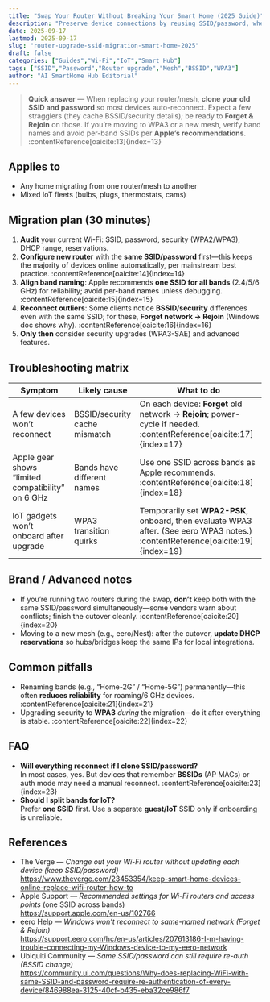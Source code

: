 ```yaml
---
title: "Swap Your Router Without Breaking Your Smart Home (2025 Guide)"
description: "Preserve device connections by reusing SSID/password, when that fails, and how to plan for WPA3, BSSID changes, and mesh migrations."
date: 2025-09-17
lastmod: 2025-09-17
slug: "router-upgrade-ssid-migration-smart-home-2025"
draft: false
categories: ["Guides","Wi-Fi","IoT","Smart Hub"]
tags: ["SSID","Password","Router upgrade","Mesh","BSSID","WPA3"]
author: "AI SmartHome Hub Editorial"
---
```


> **Quick answer** — When replacing your router/mesh, **clone your old SSID and password** so most devices auto-reconnect. Expect a few stragglers (they cache BSSID/security details); be ready to **Forget & Rejoin** on those. If you’re moving to WPA3 or a new mesh, verify band names and avoid per-band SSIDs per **Apple’s recommendations**. :contentReference[oaicite:13]{index=13}

## Applies to
- Any home migrating from one router/mesh to another  
- Mixed IoT fleets (bulbs, plugs, thermostats, cams)

## Migration plan (30 minutes)
1. **Audit** your current Wi-Fi: SSID, password, security (WPA2/WPA3), DHCP range, reservations.  
2. **Configure new router** with the **same SSID/password** first—this keeps the majority of devices online automatically, per mainstream best practice. :contentReference[oaicite:14]{index=14}  
3. **Align band naming**: Apple recommends **one SSID for all bands** (2.4/5/6 GHz) for reliability; avoid per-band names unless debugging. :contentReference[oaicite:15]{index=15}  
4. **Reconnect outliers**: Some clients notice **BSSID/security** differences even with the same SSID; for these, **Forget network → Rejoin** (Windows doc shows why). :contentReference[oaicite:16]{index=16}  
5. **Only then** consider security upgrades (WPA3-SAE) and advanced features.

## Troubleshooting matrix
| Symptom                                           | Likely cause                  | What to do                                                   |
| ------------------------------------------------- | ----------------------------- | ------------------------------------------------------------ |
| A few devices won’t reconnect                     | BSSID/security cache mismatch | On each device: **Forget** old network → **Rejoin**; power-cycle if needed. :contentReference[oaicite:17]{index=17} |
| Apple gear shows “limited compatibility” on 6 GHz | Bands have different names    | Use one SSID across bands as Apple recommends. :contentReference[oaicite:18]{index=18} |
| IoT gadgets won’t onboard after upgrade           | WPA3 transition quirks        | Temporarily set **WPA2-PSK**, onboard, then evaluate WPA3 after. (See eero WPA3 notes.) :contentReference[oaicite:19]{index=19} |

## Brand / Advanced notes
- If you’re running two routers during the swap, **don’t** keep both with the same SSID/password simultaneously—some vendors warn about conflicts; finish the cutover cleanly. :contentReference[oaicite:20]{index=20}  
- Moving to a new mesh (e.g., eero/Nest): after the cutover, **update DHCP reservations** so hubs/bridges keep the same IPs for local integrations.

## Common pitfalls
- Renaming bands (e.g., “Home-2G” / “Home-5G”) permanently—this often **reduces reliability** for roaming/6 GHz devices. :contentReference[oaicite:21]{index=21}  
- Upgrading security to **WPA3** *during* the migration—do it after everything is stable. :contentReference[oaicite:22]{index=22}

## FAQ
- **Will everything reconnect if I clone SSID/password?**  
  In most cases, yes. But devices that remember **BSSIDs** (AP MACs) or auth mode may need a manual reconnect. :contentReference[oaicite:23]{index=23}
- **Should I split bands for IoT?**  
  Prefer **one SSID** first. Use a separate **guest/IoT** SSID only if onboarding is unreliable.

## References
- The Verge — *Change out your Wi-Fi router without updating each device (keep SSID/password)*  
  https://www.theverge.com/23453354/keep-smart-home-devices-online-replace-wifi-router-how-to  
- Apple Support — *Recommended settings for Wi-Fi routers and access points* (one SSID across bands)  
  https://support.apple.com/en-us/102766  
- eero Help — *Windows won’t reconnect to same-named network (Forget & Rejoin)*  
  https://support.eero.com/hc/en-us/articles/207613186-I-m-having-trouble-connecting-my-Windows-device-to-my-eero-network  
- Ubiquiti Community — *Same SSID/password can still require re-auth (BSSID change)*  
  https://community.ui.com/questions/Why-does-replacing-WiFi-with-same-SSID-and-password-require-re-authentication-of-every-device/846988ea-3125-40cf-b435-eba32ce986f7